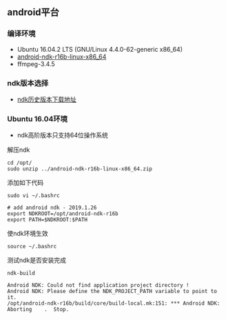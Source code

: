 ## android平台

### 编译环境
* Ubuntu 16.04.2 LTS (GNU/Linux 4.4.0-62-generic x86_64)
* [android-ndk-r16b-linux-x86_64](https://dl.google.com/android/repository/android-ndk-r16b-linux-x86_64.zip)
* ffmpeg-3.4.5

### ndk版本选择
* [ndk历史版本下载地址](https://github.com/lishaoliang/ffmpeg/blob/master/docs/android_sdk.md)

### Ubuntu 16.04环境
* ndk高阶版本只支持64位操作系统

解压ndk
```
cd /opt/
sudo unzip ../android-ndk-r16b-linux-x86_64.zip
```

添加如下代码
```
sudo vi ~/.bashrc

# add android ndk - 2019.1.26
export NDKROOT=/opt/android-ndk-r16b
export PATH=$NDKROOT:$PATH
```

使ndk环境生效
```
source ~/.bashrc
```

测试ndk是否安装完成
```
ndk-build

Android NDK: Could not find application project directory !
Android NDK: Please define the NDK_PROJECT_PATH variable to point to it.
/opt/android-ndk-r16b/build/core/build-local.mk:151: *** Android NDK: Aborting    .  Stop.
```
